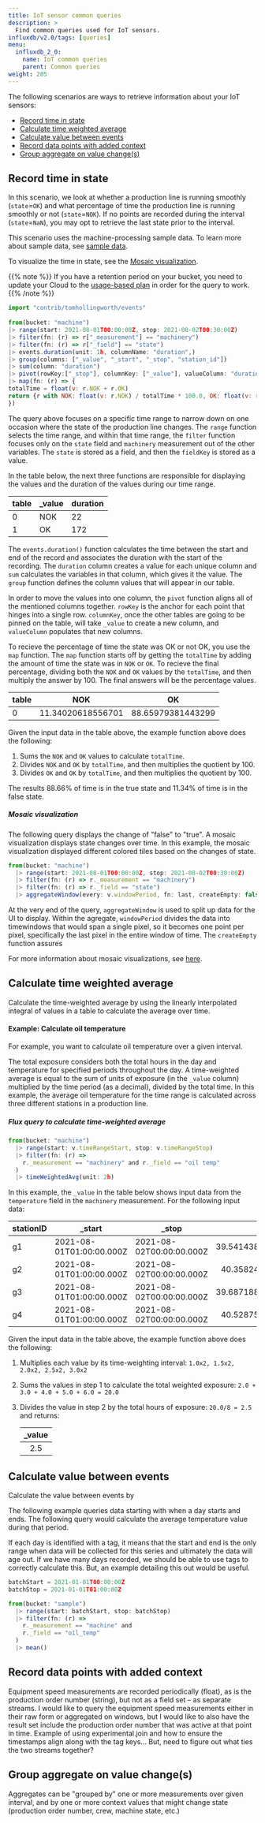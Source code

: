 ```yaml
---
title: IoT sensor common queries
description: >
  Find common queries used for IoT sensors.
influxdb/v2.0/tags: [queries]
menu:
  influxdb_2_0:
    name: IoT common queries
    parent: Common queries
weight: 205
---
```


The following scenarios are ways to retrieve information about your IoT sensors:
- [Record time in state](#record-time-in-state)
- [Calculate time weighted average](#calculate-time-weighted-average)
- [Calculate value between events](#calculate-value-between-events)
- [Record data points with added context](#record-data-points-with-added-context)
- [Group aggregate on value change(s)](#group-aggregate-on-value-changes)


## Record time in state

In this scenario, we look at whether a production line is running smoothly (`state`=`OK`) and what percentage of time the production line is running smoothly or not (`state`=`NOK`). If no points are recorded during the interval (`state`=`NaN`), you may opt to retrieve the last state prior to the interval. 

This scenario uses the machine-processing sample data. To learn more about sample data, see [sample data](/influxdb/cloud/reference/sample-data/).

To visualize the time in state, see the [Mosaic visualization](#mosaic-visualization).

{{% note %}}
If you have a retention period on your bucket, you need to update your Cloud to the [usage-based plan](/influxdb/cloud/account-management/pricing-plans/#usage-based-plan) in order for the query to work.
{{% /note %}}

```js
import "contrib/tomhollingworth/events"
 
from(bucket: "machine")
|> range(start: 2021-08-01T00:00:00Z, stop: 2021-08-02T00:30:00Z)
|> filter(fn: (r) => r["_measurement"] == "machinery")
|> filter(fn: (r) => r["_field"] == "state")
|> events.duration(unit: 1h, columnName: "duration",)
|> group(columns: ["_value", "_start", "_stop", "station_id"])
|> sum(column: "duration")
|> pivot(rowKey:["_stop"], columnKey: ["_value"], valueColumn: "duration")
|> map(fn: (r) => {
totalTime = float(v: r.NOK + r.OK)
return {r with NOK: float(v: r.NOK) / totalTime * 100.0, OK: float(v: r.OK) / totalTime * 100.0}
})
```

The query above focuses on a specific time range to narrow down on one occasion where the state of the production line changes. The `range` function selects the time range, and within that time range, the `filter` function focuses only on the `state` field and `machinery` measurement out of the other variables. The `state` is stored as a field, and then the `fieldKey` is stored as a value. 

In the table below, the next three functions are responsible for displaying the values and the duration of the values during our time range.

| table | _value | duration | 
| ----- | ------ | -------- | 
| 0     | NOK    | 22       | 
| 1     | OK     | 172      | 

 The `events.duration()` function calculates the time between the start and end of the record and associates the duration with the start of the recording. The `duration` column creates a value for each unique column and `sum` calculates the variables in that column, which gives it the value. The `group` function defines the column values that will appear in our table. 

 In order to move the values into one column, the `pivot` function aligns all of the mentioned columns together. `rowKey` is the anchor for each point that hinges into a single row. `columnKey`, once the other tables are going to be pinned on the table, will take `_value` to create a new column, and `valueColumn` populates that new columns.

To recieve the percentage of time the state was OK or not OK, you use the `map` function. The `map` function starts off by getting the `totalTime` by adding the amount of time the state was in `NOK` or `OK`. To recieve the final percentage, dividing both the `NOK` and `OK` values by the `totalTime`, and then multiply the answer by 100. 
The final answers will be the percentage values.


| table | NOK               | OK                 | 
| ----- | ----------------- | ------------------ | 
| 0     | 11.34020618556701 | 88.65979381443299  | 

Given the input data in the table above, the example function above does the following:

1. Sums the `NOK` and `OK` values to calculate `totalTime`. 
2. Divides `NOK` and `OK` by `totalTime`, and then multiplies the quotient by 100. 
3. Divides `OK` and `OK` by `totalTime`, and then multiplies the quotient by 100. 

The results 88.66% of time is in the true state and 11.34% of time is in the false state.

##### Mosaic visualization 

The following query displays the change of "false" to "true". A mosaic visualization displays state changes over time. In this example, the mosaic visualization displayed different colored tiles based on the changes of state. 

```js
from(bucket: "machine")
  |> range(start: 2021-08-01T00:00:00Z, stop: 2021-08-02T00:30:00Z)
  |> filter(fn: (r) => r._measurement == "machinery")
  |> filter(fn: (r) => r._field == "state")
  |> aggregateWindow(every: v.windowPeriod, fn: last, createEmpty: false)
```
At the very end of the query, `aggregateWindow` is used to split up data for the UI to display. Within the agregate, `windowPeriod` divides the data into timewindows that would span a single pixel, so it becomes one point per pixel, specifically the last pixel in the entire window of time. The `createEmpty` function assures 

For more information about mosaic visualizations, see [here](/influxdb/cloud/visualize-data/visualization-types/mosaic/). 

## Calculate time weighted average

Calculate the time-weighted average by using the linearly interpolated integral of values in a table to calculate the average over time.

#### Example: Calculate oil temperature 

For example, you want to calculate oil temperature over a given interval.  

The total exposure considers both the total hours in the day and temperature for specified periods throughout the day. A time-weighted average is equal to the sum of units of exposure (in the `_value` column) multiplied by the time period (as a decimal), divided by the total time. In this example, the average oil temperature for the time range is calculated across three different stations in a production line. 

##### Flux query to calculate time-weighted average

```js
from(bucket: "machine")
  |> range(start: v.timeRangeStart, stop: v.timeRangeStop)
  |> filter(fn: (r) =>
    r._measurement == "machinery" and r._field == "oil temp"
  )
  |> timeWeightedAvg(unit: 2h)
```

In this example, the `_value` in the table below shows input data from the `temperature` field in the `machinery` measurement. For the following input data:

| stationID | _start                   | _stop                    | _value             |
|:-----     | -----                    | -----                    |             ------:|
| g1        | 2021-08-01T01:00:00.000Z | 2021-08-02T00:00:00.000Z | 39.541438067883554 |
| g2        | 2021-08-01T01:00:00.000Z | 2021-08-02T00:00:00.000Z | 40.35824278556158  |
| g3        | 2021-08-01T01:00:00.000Z | 2021-08-02T00:00:00.000Z | 39.687188602516066 |
| g4        | 2021-08-01T01:00:00.000Z | 2021-08-02T00:00:00.000Z | 40.52875251975071  |

Given the input data in the table above, the example function above does the following:

1. Multiplies each value by its time-weighting interval: `1.0x2, 1.5x2, 2.0x2, 2.5x2, 3.0x2`
2. Sums the values in step 1 to calculate the total weighted exposure: `2.0 + 3.0 + 4.0 + 5.0 + 6.0 = 20.0`
3. Divides the value in step 2 by the total hours of exposure: `20.0/8 = 2.5` and returns:

   | _value |
   | :----: |
   |  2.5   |

## Calculate value between events

Calculate the value between events by 

The following example queries data starting with when a day starts and ends. The following query would calculate the average temperature value during that period.

If each day is identified with a tag, it means that the start and end is the only range when data will be collected for this series and ultimately the data will age out. If we have many days recorded, we should be able to use tags to correctly calculate this. But, an example detailing this out would be useful.

```js
batchStart = 2021-01-01T00:00:00Z
batchStop = 2021-01-01T01:00:00Z

from(bucket: "sample")
  |> range(start: batchStart, stop: batchStop)
  |> filter(fn: (r) =>
    r._measurement == "machine" and
    r._field == "oil_temp"
  )
  |> mean()
```

## Record data points with added context

Equipment speed measurements are recorded periodically (float), as is the production order number (string), but not as a field set – as separate streams. I would like to query the equipment speed measurements either in their raw form or aggregated on windows, but I would like to also have the result set include the production order number that was active at that point in time. Example of using experimental.join and how to ensure the timestamps align along with the tag keys... But, need to figure out what ties the two streams together?

## Group aggregate on value change(s)

Aggregates can be "grouped by" one or more measurements over given interval, and by one or more context values that might change state (production order number, crew, machine state, etc.)